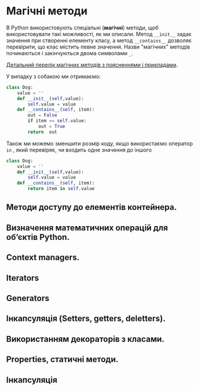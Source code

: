 # Магічні методи 

В Python використовують спеціальні (**магічні**) методи, щоб використовувати такі можливості, як ми описали.
Метод `__init__`  задає значення при створенні елементу класу, а метод `__contains__` дозволяє перевірити, що клас містить певне значення.
Назви "магічних"  методів починаються і закінчуються двома символами `_`.  

[Детальний перелік магічних методів з поясненнями і прикладами](https://minhhh.github.io/posts/a-guide-to-pythons-magic-methods).  

У випадку з собакою ми отримаємо:
```python
class Dog:
    value = ''
    def __init__(self,value):
        self.value = value
    def __contains__(self, item):
        out = False
        if item == self.value:
            out = True
        return  out
```
Також ми можемо зменшити розмір коду, якщо використаємо оператор `in` , який перевіряє, чи входить одне значення до іншого
```python
class Dog:
    value = ''
    def __init__(self,value):
        self.value = value
    def __contains__(self, item):
        return item in self.value
```

## Методи доступу до елементів контейнера. 
## Визначення математичних операцій для об’єктів Python. 
## Context managers.
## Iterators
## Generators
## Інкапсуляція (Setters, getters, deletters).
## Використанням декораторів з класами.
## Properties, статичні методи.
## Інкапсуляція
